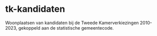 # tk-kandidaten
Woonplaatsen van kandidaten bij de Tweede Kamerverkiezingen 2010-2023, gekoppeld aan de statistische gemeentecode.

